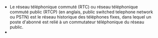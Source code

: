 - Le réseau téléphonique commuté (RTC) ou réseau téléphonique commuté public (RTCP) (en anglais, public switched telephone network ou PSTN) est le réseau historique des téléphones fixes, dans lequel un poste d'abonné est relié à un commutateur téléphonique du réseau public.
-
